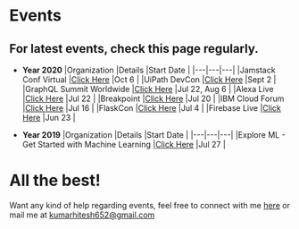 # Events

## For latest events, check this page regularly.

- **Year 2020**
  |Organization   |Details   |Start Date   |
  |---|---|---|
  |Jamstack Conf Virtual   |[Click Here](https://ti.to/netlify/jamstack_virtual_oct)   |Oct 6   |
  |UiPath DevCon   |[Click Here](https://www.uipath.com/events/devcon)   |Sept 2   |
  |GraphQL Summit Worldwide   |[Click Here](https://summit.graphql.com)   |Jul 22, Aug 6   |
  |Alexa Live   |[Click Here](https://developer.amazon.com/en-US/alexa/alexa-live)   |Jul 22   |
  |Breakpoint   |[Click Here](https://www.browserstack.com/events/breakpoint)   |Jul 20   |
  |IBM Cloud Forum   |[Click Here](https://www.ibm.com/events/in-en/cloud-forum/)   |Jul 16   |
  |FlaskCon   |[Click Here](https://flaskcon.com)   |Jul 4   |
  |Firebase Live   |[Click Here](https://firebaseonair.withgoogle.com/events/firebase-live20)   |Jun 23   |

- **Year 2019**
  |Organization   |Details   |Start Date   |
  |---|---|---|
  |Explore ML - Get Started with Machine Learning   |[Click Here](https://events.withgoogle.com/explore-ml-in/)   |Jul 27   |

# All the best!

Want any kind of help regarding events, feel free to connect with me [here](https://www.linkedin.com/in/heroichitesh/) or mail me at kumarhitesh652@gmail.com
